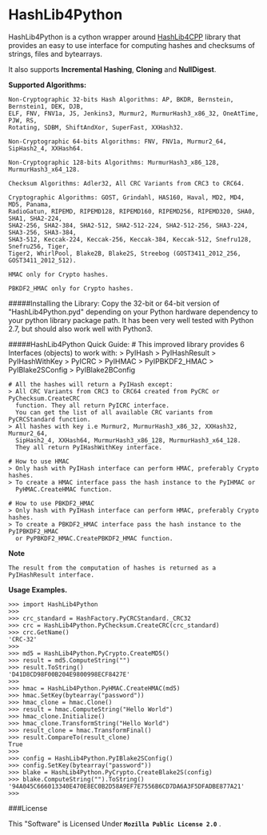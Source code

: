 # HashLib4Python
HashLib4Python is a cython wrapper around [HashLib4CPP](https://www.github.com/ron4fun/HashLib4CPP) library that provides an easy to use interface for computing hashes and checksums of strings, files and bytearrays.

It also supports **Incremental Hashing**, **Cloning** and **NullDigest**.

**Supported Algorithms:**

    Non-Cryptographic 32-bits Hash Algorithms: AP, BKDR, Bernstein, Bernstein1, DEK, DJB, 
    ELF, FNV, FNV1a, JS, Jenkins3, Murmur2, MurmurHash3_x86_32, OneAtTime, PJW, RS, 
    Rotating, SDBM, ShiftAndXor, SuperFast, XXHash32.

    Non-Cryptographic 64-bits Algorithms: FNV, FNV1a, Murmur2_64, SipHash2_4, XXHash64.

    Non-Cryptographic 128-bits Algorithms: MurmurHash3_x86_128, MurmurHash3_x64_128. 

    Checksum Algorithms: Adler32, All CRC Variants from CRC3 to CRC64. 

    Cryptographic Algorithms: GOST, Grindahl, HAS160, Haval, MD2, MD4, MD5, Panama, 
    RadioGatun, RIPEMD, RIPEMD128, RIPEMD160, RIPEMD256, RIPEMD320, SHA0, SHA1, SHA2-224,
    SHA2-256, SHA2-384, SHA2-512, SHA2-512-224, SHA2-512-256, SHA3-224, SHA3-256, SHA3-384, 
    SHA3-512, Keccak-224, Keccak-256, Keccak-384, Keccak-512, Snefru128, Snefru256, Tiger,
	Tiger2, WhirlPool, Blake2B, Blake2S, Streebog (GOST3411_2012_256, GOST3411_2012_512).

    HMAC only for Crypto hashes.
    
    PBKDF2_HMAC only for Crypto hashes.


#####Installing the Library:
	Copy the 32-bit or 64-bit version of "HashLib4Python.pyd" depending on your Python
	hardware dependency to your python library package path. It has been very well
	tested with Python 2.7, but should also work well with Python3.

#####HashLib4Python Quick Guide:
	# This improved library provides 6 Interfaces (objects) to work with:
	> PyIHash
	> PyIHashResult
	> PyIHashWithKey
	> PyICRC
	> PyIHMAC
	> PyIPBKDF2_HMAC
	> PyIBlake2SConfig
	> PyIBlake2BConfig
	
	# All the hashes will return a PyIHash except:
	> All CRC Variants from CRC3 to CRC64 created from PyCRC or PyChecksum.CreateCRC 
	  function. They all return PyICRC interface.
	  You can get the list of all available CRC variants from PyCRCStandard function.
	> All hashes with key i.e Murmur2, MurmurHash3_x86_32, XXHash32, Murmur2_64,
	  SipHash2_4, XXHash64, MurmurHash3_x86_128, MurmurHash3_x64_128.
	  They all return PyIHashWithKey interface.

	# How to use HMAC
	> Only hash with PyIHash interface can perform HMAC, preferably Crypto hashes.
	> To create a HMAC interface pass the hash instance to the PyIHMAC or
	  PyHMAC.CreateHMAC function.

	# How to use PBKDF2_HMAC
	> Only hash with PyIHash interface can perform HMAC, preferably Crypto hashes.
	> To create a PBKDF2_HMAC interface pass the hash instance to the PyIPBKDF2_HMAC
	  or PyPBKDF2_HMAC.CreatePBKDF2_HMAC function.


**Note**

	The result from the computation of hashes is returned as a PyIHashResult interface.

**Usage Examples.**

    >>> import HashLib4Python
    >>>
	>>> crc_standard = HashFactory.PyCRCStandard._CRC32
	>>> crc = HashLib4Python.PyChecksum.CreateCRC(crc_standard)
	>>> crc.GetName()
	'CRC-32'
	>>>
	>>> md5 = HashLib4Python.PyCrypto.CreateMD5()
	>>> result = md5.ComputeString("")
	>>> result.ToString()
	'D41D8CD98F00B204E9800998ECF8427E'
    >>>
	>>> hmac = HashLib4Python.PyHMAC.CreateHMAC(md5)
	>>> hmac.SetKey(bytearray("password"))
	>>> hmac_clone = hmac.Clone()
	>>> result = hmac.ComputeString("Hello World")
	>>> hmac_clone.Initialize()
	>>> hmac_clone.TransformString("Hello World")
	>>> result_clone = hmac.TransformFinal()
	>>> result.CompareTo(result_clone)
	True
	>>>
	>>> config = HashLib4Python.PyIBlake2SConfig()
	>>> config.SetKey(bytearray("password"))
	>>> blake = HashLib4Python.PyCrypto.CreateBlake2S(config)
	>>> blake.ComputeString("").ToString()
	'94A045C666013340E470E8EC0B2D58A9EF7E7556B6CD7DA6A3F5DFADBE877A21'
	>>>
	


###License

This "Software" is Licensed Under  **`Mozilla Public License 2.0`** .